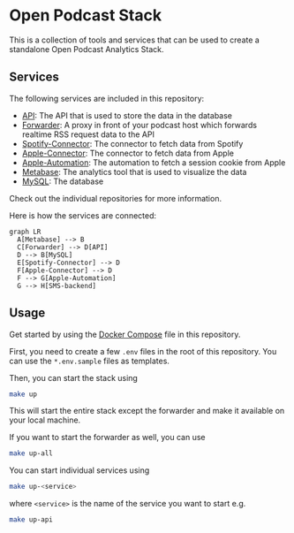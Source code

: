 # Open Podcast Stack

This is a collection of tools and services that can be used to create a
standalone Open Podcast Analytics Stack.

## Services

The following services are included in this repository:

- [API]: The API that is used to store the data in the database
- [Forwarder]: A proxy in front of your podcast host which forwards realtime RSS request data to the API
- [Spotify-Connector]: The connector to fetch data from Spotify
- [Apple-Connector]: The connector to fetch data from Apple
- [Apple-Automation]: The automation to fetch a session cookie from Apple
- [Metabase]: The analytics tool that is used to visualize the data
- [MySQL]: The database

Check out the individual repositories for more information.

Here is how the services are connected:

```mermaid
graph LR
  A[Metabase] --> B
  C[Forwarder] --> D[API]
  D --> B[MySQL]
  E[Spotify-Connector] --> D
  F[Apple-Connector] --> D
  F --> G[Apple-Automation]
  G --> H[SMS-backend]
```

## Usage

Get started by using the [Docker Compose](https://docs.docker.com/compose/) file
in this repository.

First, you need to create a few `.env` files in the root of this repository. You can
use the `*.env.sample` files as templates.

Then, you can start the stack using

```bash
make up
```

This will start the entire stack except the forwarder and make it available on
your local machine.

If you want to start the forwarder as well, you can use

```bash
make up-all
```

You can start individual services using

```bash
make up-<service>
```

where `<service>` is the name of the service you want to start e.g.

```bash
make up-api
```

[api]: https://github.com/openpodcast/api
[forwarder]: https://github.com/openpodcast/forwarder
[spotify-connector]: https://github.com/openpodcast/spotify-connector
[apple-connector]: https://github.com/openpodcast/apple-connector
[metabase]: https://github.com/metabase/metabase
[mysql]: https://hub.docker.com/_/mysql
[apple-automation]: https://github.com/openpodcast/apple-automation

